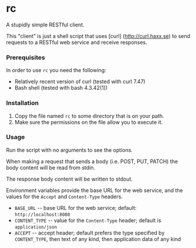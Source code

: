 rc
==

A stupidly simple RESTful client.

This "client" is just a shell script that uses [curl] (http://curl.haxx.se) 
to send requests to a RESTful web service and receive responses.

### Prerequisites

In order to use `rc` you need the following:

* Relatively recent version of curl (tested with curl 7.47)
* Bash shell (tested with bash 4.3.42(1))

### Installation

1. Copy the file named `rc` to some directory that is on your path.
2. Make sure the permissions on the file allow you to execute it.

### Usage

Run the script with no arguments to see the options.

When making a request that sends a body (i.e. POST, PUT, PATCH) the body 
content will be read from stdin.

The response body content will be written to stdout.

Environment variables provide the base URL for the web service, and the 
values for the `Accept` and `Content-Type` headers.

* `BASE_URL` -- base URL for the web service; default: `http://localhost:8080`
* `CONTENT_TYPE` -- value for the `Content-Type` header; default is 
  `application/json`
* `ACCEPT` -- accept header; default prefers the type specified by
  `CONTENT_TYPE`, then text of any kind, then application data of any kind
